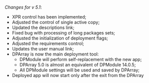 _Changes for v 5.1_:
- XPR control has been implemented;
- Adjusted the control of single active copy;
- Updated the descriptions link;
- Fixed bug with processing of long packages sets;
- Adjusted the initialization of deployment flags;
- Adjusted the requirements control;
- Updates the user manual link;
- DPArray is now the main deployment tool:
    - DPModule will perform self-replacement with the new app;
    - DPArray 5.0 is almost an equivalent of DPModule 14.0.5;
    - All DPModule settings will be used and saved by DPArray;
- Deployed app will now start only after the exit from the DPArray
